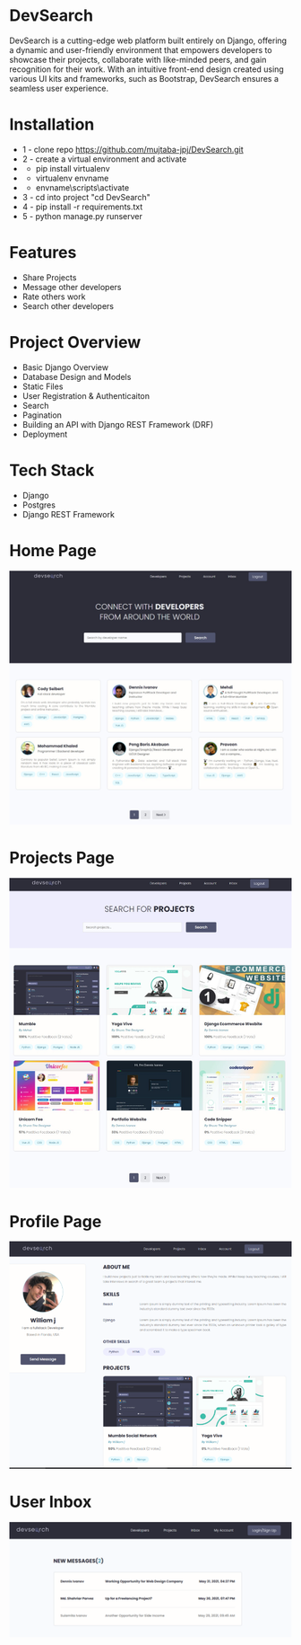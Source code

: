# DevSearch
DevSearch is a cutting-edge web platform built entirely on Django, offering a dynamic and user-friendly environment that empowers developers to showcase their projects, collaborate with like-minded peers, and gain recognition for their work. With an intuitive front-end design created using various UI kits and frameworks, such as Bootstrap, DevSearch ensures a seamless user experience.


# Installation
* 1 - clone repo https://github.com/mujtaba-jpj/DevSearch.git
* 2 - create a virtual environment and activate
*  - pip install virtualenv
*  - virtualenv envname
*  - envname\scripts\activate
* 3 - cd into project "cd DevSearch"
* 4 - pip install -r requirements.txt
* 5 - python manage.py runserver



# Features
* Share Projects
* Message other developers
* Rate others work
* Search other developers

# Project Overview
* Basic Django Overview
* Database Design and Models
* Static Files
* User Registration & Authenticaiton
* Search
* Pagination
* Building an API with Django REST Framework (DRF)
* Deployment

# Tech Stack
* Django
* Postgres
* Django REST Framework

# Home Page
<img src="DevSearch/resources/images/Devsearch Home.jpg">  


# Projects Page
<img src="DevSearch/resources/images/DevSearch Projects.jpg">  

# Profile Page
<img src="DevSearch/resources/images/Profile2.png">  

# User Inbox
<img src="DevSearch/resources/images/Devsearch Inbox.jpg">  

